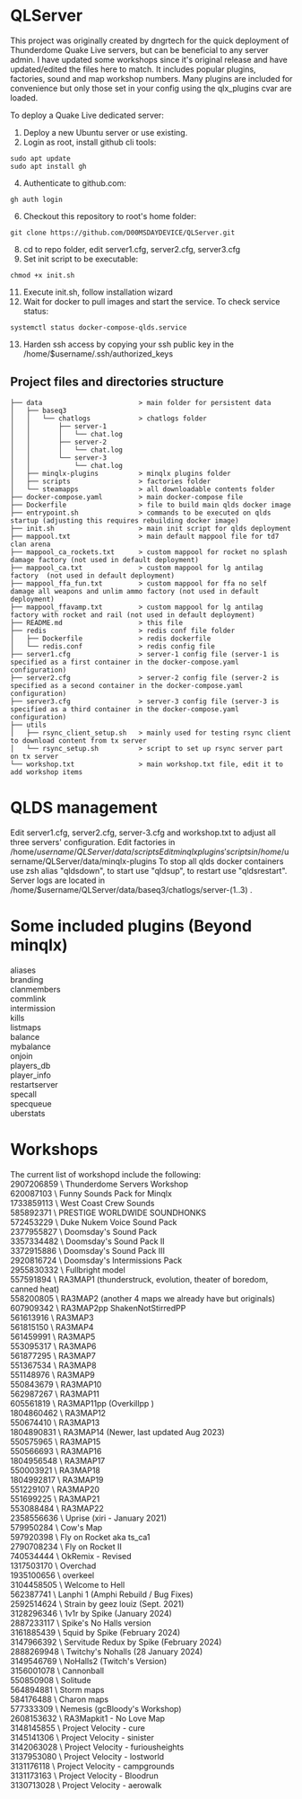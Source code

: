 # QLServer

This project was originally created by dngrtech for the quick deployment of Thunderdome Quake Live servers, but can be beneficial to any server admin.
I have updated some workshops since it's original release and have updated/edited the files here to match.
It includes popular plugins, factories, sound and map workshop numbers.
Many plugins are included for convenience but only those set in your config using the qlx_plugins cvar are loaded.

To deploy a Quake Live dedicated server:
1. Deploy a new Ubuntu server or use existing.
2. Login as root, install github cli tools:
```
sudo apt update
sudo apt install gh
```
4. Authenticate to github.com:
```
gh auth login
```
6. Checkout this repository to root's home folder: 
```
git clone https://github.com/D00MSDAYDEVICE/QLServer.git
```
8. cd to repo folder, edit server1.cfg, server2.cfg, server3.cfg 
9. Set init script to be executable:
```
chmod +x init.sh
```
11. Execute init.sh, follow installation wizard
12. Wait for docker to pull images and start the service. To check service status:
```
systemctl status docker-compose-qlds.service
```
13. Harden ssh access by copying your ssh public key in the /home/$username/.ssh/authorized_keys 

## Project files and directories structure
```
├── data                        > main folder for persistent data
│   ├── baseq3
│   │   └── chatlogs            > chatlogs folder
│   │       ├── server-1
│   │       │   └── chat.log
│   │       ├── server-2
│   │       │   └── chat.log
│   │       └── server-3
│   │           └── chat.log
│   ├── minqlx-plugins          > minqlx plugins folder
│   ├── scripts                 > factories folder
│   └── steamapps               > all downloadable contents folder
├── docker-compose.yaml         > main docker-compose file
├── Dockerfile                  > file to build main qlds docker image
├── entrypoint.sh               > commands to be executed on qlds startup (adjusting this requires rebuilding docker image)
├── init.sh                     > main init script for qlds deployment
├── mappool.txt                 > main default mappool file for td7 clan arena
├── mappool_ca_rockets.txt      > custom mappool for rocket no splash damage factory (not used in default deployment)
├── mappool_ca.txt              > custom mappool for lg antilag factory  (not used in default deployment)
├── mappool_ffa_fun.txt         > custom mappool for ffa no self damage all weapons and unlim ammo factory (not used in default deployment)
├── mappool_ffavamp.txt         > custom mappool for lg antilag factory with rocket and rail (not used in default deployment)
├── README.md                   > this file
├── redis                       > redis conf file folder
│   ├── Dockerfile              > redis dockerfile
│   └── redis.conf              > redis config file
├── server1.cfg                 > server-1 config file (server-1 is specified as a first container in the docker-compose.yaml configuration)
├── server2.cfg                 > server-2 config file (server-2 is specified as a second container in the docker-compose.yaml configuration)
├── server3.cfg                 > server-3 config file (server-3 is specified as a third container in the docker-compose.yaml configuration)
├── utils
│   ├── rsync_client_setup.sh   > mainly used for testing rsync client to download content from tx server
│   └── rsync_setup.sh          > script to set up rsync server part on tx server
└── workshop.txt                > main workshop.txt file, edit it to add workshop items
```

# QLDS management

Edit server1.cfg, server2.cfg, server-3.cfg and workshop.txt to adjust all three servers' configuration.
Edit factories in /home/$username/QLServer/data/scripts
Edit minqlx plugins' scripts in /home/$username/QLServer/data/minqlx-plugins
To stop all qlds docker containers use zsh alias "qldsdown", to start use "qldsup", to restart use "qldsrestart".
Server logs are located in /home/$username/QLServer/data/baseq3/chatlogs/server-(1..3) .

# Some included plugins (Beyond minqlx)

aliases<br>
branding<br>
clanmembers<br>
commlink<br>
intermission<br>
kills<br>
listmaps<br>
balance<br>
mybalance<br>
onjoin<br>
players_db<br>
player_info<br>
restartserver<br>
specall<br>
specqueue<br>
uberstats<br>


#  Workshops

The current list of workshopd include the following:<br>
2907206859	\\ Thunderdome Servers Workshop<br>
620087103		\\ Funny Sounds Pack for Minqlx<br>
1733859113	\\ West Coast Crew Sounds<br>
585892371		\\ PRESTIGE WORLDWIDE SOUNDHONKS<br>
572453229		\\ Duke Nukem Voice Sound Pack<br>
2377955827	\\ Doomsday's Sound Pack<br>
3357334482		\\ Doomsday's Sound Pack II<br>
3372915886		\\ Doomsday's Sound Pack III<br>
2920816724	\\ Doomsday's Intermissions Pack<br>
2955830332	\\ Fullbright model<br>
557591894		\\ RA3MAP1 (thunderstruck, evolution, theater of boredom, canned heat)<br>
558200805		\\ RA3MAP2 (another 4 maps we already have but originals)<br>
607909342		\\ RA3MAP2pp ShakenNotStirredPP<br>
561613916		\\ RA3MAP3<br>
561815150		\\ RA3MAP4<br>
561459991		\\ RA3MAP5<br>
553095317		\\ RA3MAP6<br>
561877295		\\ RA3MAP7<br>
551367534		\\ RA3MAP8<br>
551148976		\\ RA3MAP9<br>
550843679		\\ RA3MAP10<br>
562987267		\\ RA3MAP11<br>
605561819		\\ RA3MAP11pp (Overkillpp )<br>
1804860462	\\ RA3MAP12 <br>
550674410		\\ RA3MAP13<br>
1804890831	\\ RA3MAP14 (Newer, last updated Aug 2023)<br>
550575965		\\ RA3MAP15<br>
550566693		\\ RA3MAP16<br>
1804956548	\\ RA3MAP17 <br>
550003921		\\ RA3MAP18<br>
1804992817	\\ RA3MAP19 <br>
551229107		\\ RA3MAP20<br>
551699225		\\ RA3MAP21<br>
553088484		\\ RA3MAP22<br>
2358556636	\\ Uprise (xiri - January 2021)<br>
579950284		\\ Cow's Map<br>
597920398		\\ Fly on Rocket aka ts_ca1<br>
2790708234	\\ Fly on Rocket II<br>
740534444		\\ OkRemix - Revised<br>
1317503170	\\ Overchad<br>
1935100656	\\ overkeel<br>
3104458505	\\ Welcome to Hell<br>
562387741		\\ Lanphi 1 (Amphi Rebuild / Bug Fixes)<br>
2592514624	\\ Strain by geez louiz (Sept. 2021)<br>
3128296346	\\ 1v1r by Spike (January 2024)<br>
2887233117	\\ Spike's No Halls version<br>
3161885439	\\ 5quid by Spike (February 2024)<br>
3147966392	\\ Servitude Redux by Spike (February 2024)<br>
2888269948	\\ Twitchy's Nohalls (28 January 2024)<br>
3149546769	\\ NoHalls2 (Twitch's Version)<br>
3156001078	\\ Cannonball<br>
550850908		\\ Solitude<br>
564894881		\\ Storm maps<br>
584176488		\\ Charon maps<br>
577333309		\\ Nemesis (gcBloody's Workshop)<br>
2608153632	\\ RA3Mapkit1 - No Love Map<br>
3148145855	\\ Project Velocity - cure<br>
3145141306	\\ Project Velocity - sinister<br>
3142063028	\\ Project Velocity - furiousheights<br>
3137953080	\\ Project Velocity - lostworld<br>
3131176118	\\ Project Velocity - campgrounds<br>
3131173163	\\ Project Velocity - Bloodrun<br>
3130713028	\\ Project Velocity - aerowalk<br>